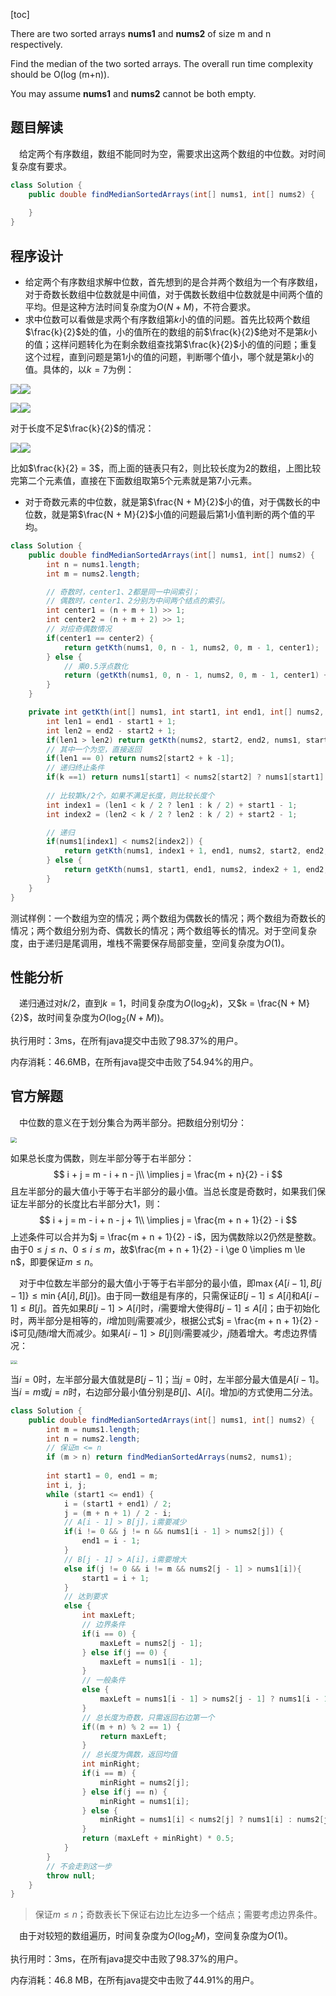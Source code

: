 [toc]

There are two sorted arrays **nums1** and **nums2** of size m and n respectively.

Find the median of the two sorted arrays. The overall run time complexity should be O(log (m+n)).

You may assume **nums1** and **nums2** cannot be both empty.



## 题目解读

&emsp;给定两个有序数组，数组不能同时为空，需要求出这两个数组的中位数。对时间复杂度有要求。

```java
class Solution {
    public double findMedianSortedArrays(int[] nums1, int[] nums2) {
        
    }
}
```

## 程序设计

* 给定两个有序数组求解中位数，首先想到的是合并两个数组为一个有序数组，对于奇数长数组中位数就是中间值，对于偶数长数组中位数就是中间两个值的平均。但是这种方法时间复杂度为$O(N + M)$，不符合要求。
* 求中位数可以看做是求两个有序数组第$k$小的值的问题。首先比较两个数组$\frac{k}{2}$处的值，小的值所在的数组的前$\frac{k}{2}$绝对不是第$k$小的值；这样问题转化为在剩余数组查找第$\frac{k}{2}$小的值的问题；重复这个过程，直到问题是第$1$小的值的问题，判断哪个值小，哪个就是第$k$小的值。具体的，以$k = 7$为例：

<img src="../images/#4_1.png"  /><img src="../images/#4_2.png"  />

<img src="../images/#4_3.png" style="zoom:100%;" /><img src="../images/#4_4.png" style="zoom:100%;" />

对于长度不足$\frac{k}{2}$的情况：

<img src="../images/#4_5.png" style="zoom:100%;" /><img src="../images/#4_6.png" style="zoom:100%;" />

比如$\frac{k}{2} = 3$，而上面的链表只有$2$，则比较长度为$2$的数组，上图比较完第二个元素值，直接在下面数组取第$5$个元素就是第$7$小元素。

* 对于奇数元素的中位数，就是第$\frac{N + M}{2}$小的值，对于偶数长的中位数，就是第$\frac{N + M}{2}$小值的问题最后第$1$小值判断的两个值的平均。

```java
class Solution {
    public double findMedianSortedArrays(int[] nums1, int[] nums2) {
        int n = nums1.length;
        int m = nums2.length;

        // 奇数时，center1、2都是同一中间索引；
        // 偶数时，center1、2分别为中间两个结点的索引。
        int center1 = (n + m + 1) >> 1;
        int center2 = (n + m + 2) >> 1;
        // 对应奇偶数情况
        if(center1 == center2) {
            return getKth(nums1, 0, n - 1, nums2, 0, m - 1, center1);
        } else {
            // 乘0.5浮点数化
            return (getKth(nums1, 0, n - 1, nums2, 0, m - 1, center1) + getKth(nums1, 0, n - 1, nums2, 0, m - 1, center2)) * 0.5;
        }
    }

    private int getKth(int[] nums1, int start1, int end1, int[] nums2, int start2, int end2, int k) {
        int len1 = end1 - start1 + 1;
        int len2 = end2 - start2 + 1;
        if(len1 > len2) return getKth(nums2, start2, end2, nums1, start1, end1, k);
        // 其中一个为空，直接返回
        if(len1 == 0) return nums2[start2 + k -1];
        // 递归终止条件
        if(k ==1) return nums1[start1] < nums2[start2] ? nums1[start1] : nums2[start2];
        
        // 比较第k/2个，如果不满足长度，则比较长度个
        int index1 = (len1 < k / 2 ? len1 : k / 2) + start1 - 1;
        int index2 = (len2 < k / 2 ? len2 : k / 2) + start2 - 1;

        // 递归
        if(nums1[index1] < nums2[index2]) {
            return getKth(nums1, index1 + 1, end1, nums2, start2, end2, k - (index1 - start1 + 1));
        } else {
            return getKth(nums1, start1, end1, nums2, index2 + 1, end2, k - (index2 - start2 + 1));
        }
    }
}
```

测试样例：一个数组为空的情况；两个数组为偶数长的情况；两个数组为奇数长的情况；两个数组分别为奇、偶数长的情况；两个数组等长的情况。对于空间复杂度，由于递归是尾调用，堆栈不需要保存局部变量，空间复杂度为$O(1)$。

## 性能分析

&emsp;递归通过对$k/2$，直到$k = 1$，时间复杂度为$O(\log_2k)$，又$k = \frac{N + M}{2}$，故时间复杂度为$O(\log_2(N + M))$。

执行用时：3ms，在所有java提交中击败了98.37%的用户。

内存消耗：46.6MB，在所有java提交中击败了54.94%的用户。

## 官方解题

&emsp;中位数的意义在于划分集合为两半部分。把数组分别切分：

<img src="../images/#4_7.png" style="zoom: 60%;" />

如果总长度为偶数，则左半部分等于右半部分：
$$
i + j = m - i + n - j\\
\implies j = \frac{m + n}{2} - i
$$
且左半部分的最大值小于等于右半部分的最小值。当总长度是奇数时，如果我们保证左半部分的长度比右半部分大1，则：
$$
i + j = m - i + n - j + 1\\
\implies j = \frac{m + n + 1}{2} - i
$$
上述条件可以合并为$j = \frac{m + n + 1}{2} - i$，因为偶数除以$2$仍然是整数。由于$0 \le j \le n$、$0 \le i \le m$，故$\frac{m + n + 1}{2} - i \ge 0 \implies m \le n$，即要保证$m \le n$。

&emsp;对于中位数左半部分的最大值小于等于右半部分的最小值，即$\max\{A[i-1],B[j-1]\} \le \min\{A[i],B[j]\}$。由于同一数组是有序的，只需保证$B[j-1] \le A[i]$和$A[i - 1] \le B[j]$。首先如果$B[j-1] > A[i]$时，$i$需要增大使得$B[j-1] \le A[i]$；由于初始化时，两半部分是相等的，$i$增加则$j$需要减少，根据公式$j = \frac{m + n + 1}{2} - i$可见$j$随$i$增大而减少。如果$A[i - 1] > B[j]$则$i$需要减少，$j$随着增大。考虑边界情况：

<img src="../images/#4_8.png" style="zoom: 35%;" /><img src="../images/#4_9.png" style="zoom: 35%;" />

当$i = 0$时，左半部分最大值就是$B[j-1]$；当$j=0$时，左半部分最大值是$A[i-1]$。当$i = m$或$j = n$时，右边部分最小值分别是$B[j]$、$A[i]$。增加$i$的方式使用二分法。

```java
class Solution {
    public double findMedianSortedArrays(int[] nums1, int[] nums2) {
        int m = nums1.length;
        int n = nums2.length;
        // 保证m <= n
        if (m > n) return findMedianSortedArrays(nums2, nums1);
        
        int start1 = 0, end1 = m;
        int i, j;
        while (start1 <= end1) {
            i = (start1 + end1) / 2;
            j = (m + n + 1) / 2 - i;
            // A[i - 1] > B[j]，i需要减少
            if(i != 0 && j != n && nums1[i - 1] > nums2[j]) {
                end1 = i - 1;
            } 
            // B[j - 1] > A[i]，i需要增大
            else if(j != 0 && i != m && nums2[j - 1] > nums1[i]){
                start1 = i + 1;
            }
            // 达到要求
            else {
                int maxLeft;
                // 边界条件
                if(i == 0) {
                    maxLeft = nums2[j - 1];
                } else if(j == 0) {
                    maxLeft = nums1[i - 1];
                } 
                // 一般条件
                else {
                    maxLeft = nums1[i - 1] > nums2[j - 1] ? nums1[i - 1] : nums2[j - 1];
                }
                // 总长度为奇数，只需返回右边第一个
                if((m + n) % 2 == 1) {
                    return maxLeft;
                }
                // 总长度为偶数，返回均值
                int minRight;
                if(i == m) {
                    minRight = nums2[j];
                } else if(j == n) {
                    minRight = nums1[i];
                } else {
                    minRight = nums1[i] < nums2[j] ? nums1[i] : nums2[j];
                }
                return (maxLeft + minRight) * 0.5;
            }
        }
        // 不会走到这一步
        throw null;
    }
}
```

> 保证$m \le n$；奇数表长下保证右边比左边多一个结点；需要考虑边界条件。

&emsp;由于对较短的数组遍历，时间复杂度为$O(\log_2M)$，空间复杂度为$O(1)$。

执行用时：3ms，在所有java提交中击败了98.37%的用户。

内存消耗：46.8 MB，在所有java提交中击败了44.91%的用户。